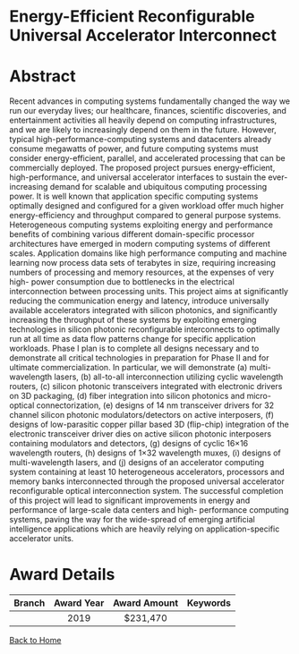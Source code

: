 
Energy-Efficient Reconfigurable Universal Accelerator Interconnect
==================================================================

# Abstract


Recent advances in computing systems fundamentally changed the way we run our everyday lives; our healthcare, finances, scientific discoveries, and entertainment activities all heavily depend on computing infrastructures, and we are likely to increasingly depend on them in the future. However, typical high-performance-computing systems and datacenters already consume megawatts of power, and future computing systems must consider energy-efficient, parallel, and accelerated processing that can be commercially deployed. The proposed project pursues energy-efficient, high-performance, and universal accelerator interfaces to sustain the ever-increasing demand for scalable and ubiquitous computing processing power. It is well known that application specific computing systems optimally designed and configured for a given workload offer much higher energy-efficiency and throughput compared to general purpose systems. Heterogeneous computing systems exploiting energy and performance benefits of combining various different domain-specific processor architectures have emerged in modern computing systems of different scales. Application domains like high performance computing and machine learning now process data sets of terabytes in size, requiring increasing numbers of processing and memory resources, at the expenses of very high- power consumption due to bottlenecks in the electrical interconnection between processing units. This project aims at significantly reducing the communication energy and latency, introduce universally available accelerators integrated with silicon photonics, and significantly increasing the throughput of these systems by exploiting emerging technologies in silicon photonic reconfigurable interconnects to optimally run at all time as data flow patterns change for specific application workloads. Phase I plan is to complete all designs necessary and to demonstrate all critical technologies in preparation for Phase II and for ultimate commercialization. In particular, we will demonstrate (a) multi-wavelength lasers, (b) all-to-all interconnection utilizing cyclic wavelength routers, (c) silicon photonic transceivers integrated with electronic drivers on 3D packaging, (d) fiber integration into silicon photonics and micro-optical connectorization, (e) designs of 14 nm transceiver drivers for 32 channel silicon photonic modulators/detectors on active interposers, (f) designs of low-parasitic copper pillar based 3D (flip-chip) integration of the electronic transceiver driver dies on active silicon photonic interposers containing modulators and detectors, (g) designs of cyclic 16×16 wavelength routers, (h) designs of 1×32 wavelength muxes, (i) designs of multi-wavelength lasers, and (j) designs of an accelerator computing system containing at least 10 heterogeneous accelerators, processors and memory banks interconnected through the proposed universal accelerator reconfigurable optical interconnection system. The successful completion of this project will lead to significant improvements in energy and performance of large-scale data centers and high- performance computing systems, paving the way for the wide-spread of emerging artificial intelligence applications which are heavily relying on application-specific accelerator units.  

# Award Details

|Branch|Award Year|Award Amount|Keywords|
| :---: | :---: | :---: | :---: |
||2019|$231,470||
  
  


[Back to Home](https://github.com/chrischow/dod_sbir_awards/CC/#768)